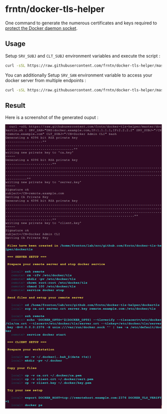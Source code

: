 # frntn/docker-tls-helper

One command to generate the numerous certificates and keys required to [protect the Docker daemon socket](https://docs.docker.com/engine/security/https/).

## Usage

Setup `SRV_SUBJ` and `CLT_SUBJ` environment variables and execute the script :

```bash
curl -sSL https://raw.githubusercontent.com/frntn/docker-tls-helper/master/dockertls.sh | SRV_SUBJ="/CN=remote.example.com" CLT_SUBJ="/CN=Docker Admin CLI" bash
```

You can additionally Setup `SRV_SAN` environment variable to access your docker server from multiple endpoints :

```bash
curl -sSL https://raw.githubusercontent.com/frntn/docker-tls-helper/master/dockertls.sh | SRV_SAN="DNS:docker.example.com,IP:1.1.1.1,IP:2.2.2.2" SRV_SUBJ="/CN=remote.example.com" CLT_SUBJ="/CN=Docker Admin CLI" bash
```

## Result

Here is a screenshot of the generated ouput :

![official-logo](img/result.png?raw=true)

